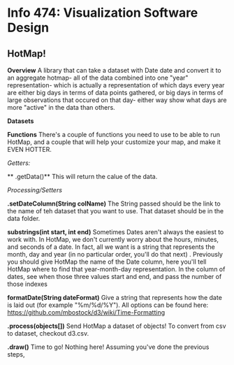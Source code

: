 # Info 474: Visualization Software Design

## HotMap!

**Overview**
A library that can take a dataset with Date date and convert it to an aggregate hotmap- all of the data combined into one "year" representation- which is actually a representation of which days every year are either big days in terms of data points gathered, or big days in terms of large observations that occured on that day- either way show what days are more "active" in the data than others.

**Datasets**

**Functions** 
There's a couple of functions you need to use to be able to run HotMap, and a couple that will help your customize your map, and make it EVEN HOTTER.

*Getters:*

** .getData()**
This will return the calue of the data.

*Processing/Setters*

**.setDateColumn(String colName)**
The String passed should be the link to the name of teh dataset that you want to use.  That dataset should be in the data folder. 

**substrings(int start, int end)**
Sometimes Dates aren't always the easiest to work with.  In HotMap, we don't currently worry about the hours, minutes, and seconds of a date.
In fact, all we want is a string that represents the month, day and year (in no particular order, you'll do that next) .  Previously you should give HotMap the 
name of the Date column, here you'll tell HotMap where to find that year-month-day representation.  In the column of dates, see when those three values start and end, and 
pass the number of those indexes 

**formatDate(String dateFormat)**
Give a string that represents how the date is laid out (for example "%m/%d/%Y").  All options can be found here: https://github.com/mbostock/d3/wiki/Time-Formatting

**.process(objects[])**
Send HotMap a dataset of objects!  To convert from csv to dataset, checkout d3.csv.


**.draw()**
Time to go!  Nothing here!  Assuming you've done the previous steps, 